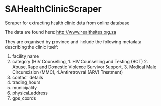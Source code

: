 # SAHealthClinicScraper
Scraper for extracting health clinic data from online database

The data are found here:
http://www.healthsites.org.za

They are organised by province and include the following metadata describing the clinic itself:
1. facility_name
2. category (HIV Counselling, 1. HIV Counselling and Testing (HCT) 2. Abuse, Rape and Domestic Violence Survivor Support, 3. Medical Male Circumcision (MMC), 4.Antiretroviral (ARV) Treatment) 
3. contact_details
4. trading_hours
5. municipality
6. physical_address
7. gps_coords  
